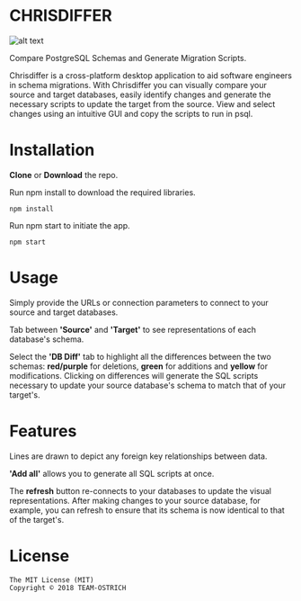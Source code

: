 # CHRISDIFFER

![alt text](https://drive.google.com/uc?export=view&id=1IVS_33Ow-s8luwaqXJ_CkztKu5xjPffK)

Compare PostgreSQL Schemas and Generate Migration Scripts.

Chrisdiffer is a cross-platform desktop application to aid software engineers in schema migrations. With Chrisdiffer you can visually compare your source and target databases, easily identify changes and generate the necessary scripts to update the target from the source. View and select changes using an intuitive GUI and copy the scripts to run in psql.


# Installation

**Clone** or **Download** the repo.

Run npm install to download the required libraries.

```
npm install
```

Run npm start to initiate the app.

```
npm start
```

# Usage

Simply provide the URLs or connection parameters to connect to your source and target databases. 

<insert gif>

Tab between **'Source'** and **'Target'** to see representations of each database's schema.

<insert gif>

Select the **'DB Diff'** tab to highlight all the differences between the two schemas: **red/purple** for deletions, **green** for additions and **yellow** for modifications. Clicking on differences will generate the SQL scripts necessary to update your source database's schema to match that of your target's. 

<insert gif>


# Features

Lines are drawn to depict any foreign key relationships between data.

**'Add all'** allows you to generate all SQL scripts at once.

The **refresh** button re-connects to your databases to update the visual representations. After making changes to your source database, for example, you can refresh to ensure that its schema is now identical to that of the target's.

# License
```
The MIT License (MIT)
Copyright © 2018 TEAM-OSTRICH

```
